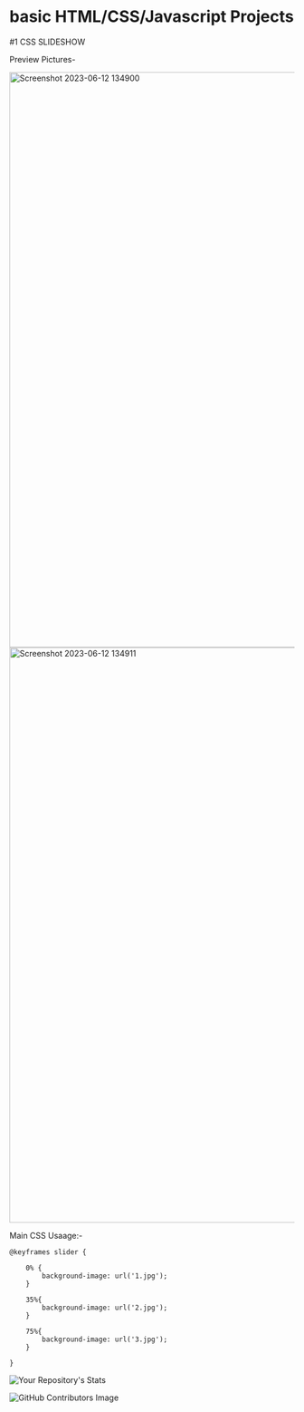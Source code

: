# basic HTML/CSS/Javascript Projects




#1 CSS SLIDESHOW

Preview Pictures-


<img width="1015" alt="Screenshot 2023-06-12 134900" src="https://github.com/akshatmiglani/HTML-CSS-JavaScriptBeginnerProjects/assets/120178102/ba1d5aee-c524-48ed-9941-61f7e1388a25">




<img width="1015" alt="Screenshot 2023-06-12 134911" src="https://github.com/akshatmiglani/HTML-CSS-JavaScriptBeginnerProjects/assets/120178102/7734e641-e79e-4413-9b1a-6c2a104b3dca">

Main CSS Usaage:-



    @keyframes slider {

        0% {
            background-image: url('1.jpg');
        }
    
        35%{
            background-image: url('2.jpg');
        }
    
        75%{
            background-image: url('3.jpg');
        }
    
    }

![Your Repository's Stats](https://github-readme-stats.vercel.app/api/top-langs/?username=akshatmiglani&theme=blue-green)

![GitHub Contributors Image](https://contrib.rocks/image?repo=akshatmiglani/HTML-CSS-JavaScriptBeginnerProjects)
